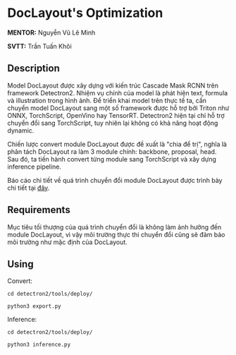# **DocLayout's Optimization**
**MENTOR:** Nguyễn Vũ Lê Minh

**SVTT:** Trần Tuấn Khôi

## **Description**

Model DocLayout được xây dựng với kiến trúc Cascade Mask RCNN trên framework Detectron2. Nhiệm vụ chính của model là phát hiện text, formula và illustration trong hình ảnh. Để triển khai model trên thực tế ta, cần chuyển model DocLayout sang một số framework được hỗ trợ bởi Triton như ONNX, TorchScript, OpenVino hay TensorRT. Detectron2 hiện tại chỉ hỗ trợ chuyển đổi sang TorchScript, tuy nhiên lại không có khả năng hoạt động dynamic. 

Chiến lược convert module DocLayout được đề xuất là "chia để trị", nghĩa là phân tách DocLayout ra làm 3 module chính: backbone, proposal, head. Sau đó, ta tiến hành convert từng module sang TorchScript và xây dựng inference pipeline.

Báo cáo chi tiết về quá trình chuyển đổi module DocLayout được trình bày chi tiết tại [đây](https://docs.google.com/document/d/1uKUdY1hMirRf9ECyG9XikjgTmSdGgQ4pJgSOA5POv_U/edit).

## **Requirements**
Mục tiêu tối thượng của quá trình chuyển đổi là không làm ảnh hưởng đến module DocLayout, vì vậy môi trường thực thi chuyển đổi cũng sẽ đảm bảo môi trường như mặc định của DocLayout.

## **Using**
Convert:

`cd detectron2/tools/deploy/`

`python3 export.py`

Inference:

`cd detectron2/tools/deploy/`

`python3 inference.py`